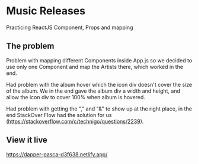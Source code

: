 # Music Releases
Practicing ReactJS Component, Props and mapping

## The problem
Problem with mapping different Components inside App.js so we decided to use only one Component and map the Artists there, which worked in the end. 

Had problem with the album hover which the icon div doesn't cover the size of the album. We in the end gave the album div a width and height, and allow the icon div to cover 100% when album is hovered. 

Had problem with getting the "," and "&" to show up at the right place, in the end StackOver Flow had the solution for us (https://stackoverflow.com/c/technigo/questions/2239). 

## View it live
https://dapper-pasca-d3f638.netlify.app/


